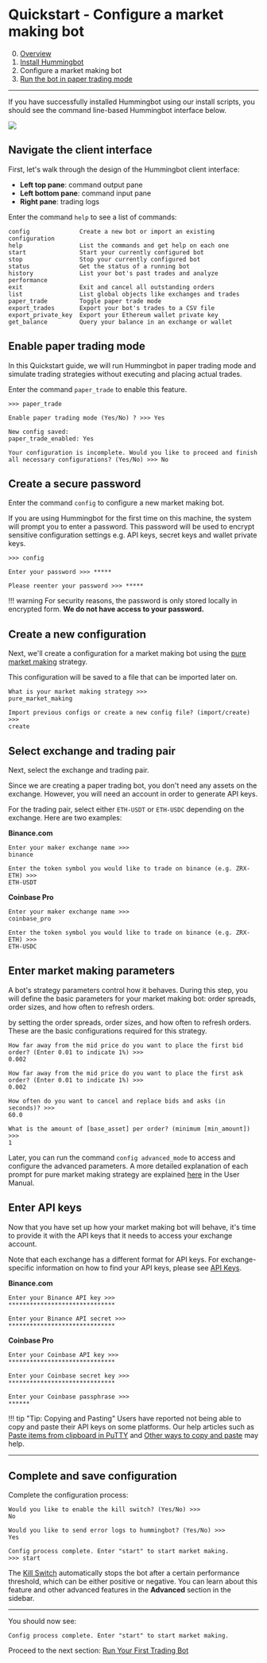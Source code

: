 # Quickstart - Configure a market making bot

0. [Overview](index.md)
1. [Install Hummingbot](install.md)
2. Configure a market making bot
3. [Run the bot in paper trading mode](run-bot.md)

---

If you have successfully installed Hummingbot using our install scripts, you should see the command line-based Hummingbot interface below. 

![](/assets/img/hummingbot-cli.png)

## Navigate the client interface

First, let's walk through the design of the Hummingbot client interface:

* **Left top pane**: command output pane
* **Left bottom pane**: command input pane
* **Right pane**: trading logs

Enter the command `help` to see a list of commands:
```
config              Create a new bot or import an existing configuration
help                List the commands and get help on each one          
start               Start your currently configured bot                 
stop                Stop your currently configured bot                  
status              Get the status of a running bot                     
history             List your bot's past trades and analyze performance 
exit                Exit and cancel all outstanding orders              
list                List global objects like exchanges and trades       
paper_trade         Toggle paper trade mode                             
export_trades       Export your bot's trades to a CSV file              
export_private_key  Export your Ethereum wallet private key             
get_balance         Query your balance in an exchange or wallet         
```

## Enable paper trading mode

In this Quickstart guide, we will run Hummingbot in paper trading mode and simulate trading strategies without executing and placing actual trades. 

Enter the command `paper_trade` to enable this feature.
```
>>> paper_trade

Enable paper trading mode (Yes/No) ? >>> Yes

New config saved:
paper_trade_enabled: Yes

Your configuration is incomplete. Would you like to proceed and finish all necessary configurations? (Yes/No) >>> No
```

## Create a secure password

Enter the command `config` to configure a new market making bot. 

If you are using Hummingbot for the first time on this machine, the system will prompt you to enter a password. This password will be used to encrypt sensitive configuration settings e.g. API keys, secret keys and wallet private keys. 

```
>>> config

Enter your password >>> *****

Please reenter your password >>> *****
```

!!! warning
    For security reasons, the password is only stored locally in encrypted form. **We do not have access to your password.**

## Create a new configuration

Next, we'll create a configuration for a market making bot using the [pure market making](/strategies/pure-market-making) strategy.

This configuration will be saved to a file that can be imported later on.
```
What is your market making strategy >>>
pure_market_making

Import previous configs or create a new config file? (import/create) >>>
create
```

## Select exchange and trading pair

Next, select the exchange and trading pair. 

Since we are creating a paper trading bot, you don't need any assets on the exchange. However, you will need an account in order to generate API keys.

For the trading pair, select either `ETH-USDT` or `ETH-USDC` depending on the exchange. Here are two examples:

**Binance.com**
```
Enter your maker exchange name >>>
binance

Enter the token symbol you would like to trade on binance (e.g. ZRX-ETH) >>>
ETH-USDT
```

**Coinbase Pro**
```
Enter your maker exchange name >>>
coinbase_pro

Enter the token symbol you would like to trade on binance (e.g. ZRX-ETH) >>>
ETH-USDC
```

## Enter market making parameters

A bot's strategy parameters control how it behaves. During this step, you will define the basic parameters for your market making bot: order spreads, order sizes, and how often to refresh orders.

 by setting the order spreads, order sizes, and how often to refresh orders. These are the basic configurations required for this strategy. 

```
How far away from the mid price do you want to place the first bid order? (Enter 0.01 to indicate 1%) >>>
0.002

How far away from the mid price do you want to place the first ask order? (Enter 0.01 to indicate 1%) >>>
0.002

How often do you want to cancel and replace bids and asks (in seconds)? >>>
60.0

What is the amount of [base_asset] per order? (minimum [min_amount]) >>>
1
```

Later, you can run the command `config advanced_mode` to access and configure the advanced parameters. A more detailed explanation of each prompt for pure market making strategy are explained [here](/strategies/pure-market-making/#configuration-walkthrough) in the User Manual.

## Enter API keys

Now that you have set up how your market making bot will behave, it's time to provide it with the API keys that it needs to access your exchange account.

Note that each exchange has a different format for API keys. For exchange-specific information on how to find your API keys, please see [API Keys](/installation/api-keys).

**Binance.com**
```
Enter your Binance API key >>>
******************************

Enter your Binance API secret >>>
******************************
```

**Coinbase Pro**
```
Enter your Coinbase API key >>>
******************************

Enter your Coinbase secret key >>>
******************************

Enter your Coinbase passphrase >>>
******

```

!!! tip "Tip: Copying and Pasting"
    Users have reported not being able to copy and paste their API keys on some platforms. Our help articles such as [Paste items from clipboard in PuTTY](/faqs/troubleshooting/#paste-items-from-clipboard-in-putty) and [Other ways to copy and paste](/faqs/troubleshooting/#other-ways-to-copy-and-paste) may help.

---

## Complete and save configuration

Complete the configuration process: 
```
Would you like to enable the kill switch? (Yes/No) >>>  
No

Would you like to send error logs to hummingbot? (Yes/No) >>> 
Yes

Config process complete. Enter "start" to start market making.
>>> start
```

The [Kill Switch](/advanced/kill-switch/) automatically stops the bot after a certain performance threshold, which can be either positive or negative. You can learn about this feature and other advanced features in the **Advanced** section in the sidebar.

---
You should now see:
```
Config process complete. Enter "start" to start market making.
```

Proceed to the next section: [Run Your First Trading Bot](run-bot)


<!-- ## (Optional) Adjusting Parameters

### From the Hummingbot client

If you want to reconfigure the bot from the beginning, type `config` and reply `y` to the question `Would you like to reconfigure the bot? (Yes/No) >>>?`. This will prompt all questions during initial setup.

Alternatively, the command `list configs` will show your current bot's configuration.

```
>>> list configs

global configs:
...

pure_market_making strategy configs:

maker_market                    binance
primary_market_trading_pair     ETH-USDT
bid_place_threshold             0.01
ask_place_threshold             0.01
cancel_order_wait_time          60.0
order_amount                    0.2
...

```

You can change a parameter by with the command `config [parameter_name]`.

For example, let's widen the `bid_place_threshold` to 0.02. This tells the bot to place buy order 2% lower than the mid price, rather than 1%:

```
>>> config bid_place_threshold

Please follow the prompt to complete configurations:

How far away from the mid price do you want to place the first bid order (Enter 0.01 to indicate 1%)? >>>
0.02

New config saved:
bid_place_threshold: 0.02

```

### From the command line

When you configure a bot, Hummingbot automatically saves the configuration file so that you can import it the next time you run Hummingbot. If you go to the Hummingbot root folder, you can edit these configuration files directly.

#### Root folder location

* **Windows**: `%localappdata%\hummingbot.io\Hummingbot`
* **macOS**: `~/Library/Application\ Support/Hummingbot`
* **Docker installations**: Please see [this article](/faq/troubleshooting/#where-are-the-config-and-log-files-on-hummingbot-installed-docker)

#### Root folder layout
```
Hummingbot/
└── conf/   # configuration files
└── logs/   # log files
└── data/   # database of executed trades
``` -->
